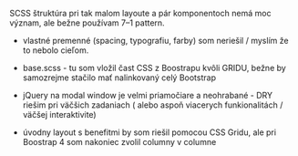 SCSS štruktúra pri tak malom layoute a pár komponentoch nemá moc význam, ale bežne používam 7–1 pattern.
- vlastné premenné (spacing, typografiu, farby) som neriešil / myslím že to nebolo cieľom.
- base.scss - tu som vložil čast CSS z Boostrapu kvôli GRIDU, bežne by samozrejme stačilo mať nalinkovaný celý Bootstrap 

- jQuery na modal window je velmi priamočiare a neohrabané - DRY riešim pri väčšich zadaniach ( alebo aspoň viacerych funkionalitách / väčšej interaktivite)

- úvodny layout s benefitmi by som riešil pomocou CSS Gridu, ale pri Boostrap 4 som nakoniec zvolil columny v columne
